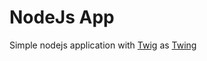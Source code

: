 # NodeJs App

Simple nodejs application with [Twig](https://twig.symfony.com) as [Twing](https://nightlycommit.github.io/twing)
